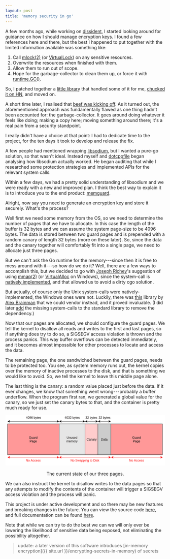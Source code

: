 ```yaml
---
layout: post
title: 'memory security in go'
---
```


A few months ago, while working on [dissident](https://github.com/awnumar/dissident), I started looking around for guidance on how I should manage encryption keys. I found a few references here and there, but the best I happened to put together with the limited information available was something like:

1. Call [mlock(2)](https://linux.die.net/man/2/mlock) (or [VirtualLock](https://msdn.microsoft.com/en-us/library/windows/desktop/aa366895(v=vs.85).aspx)) on any sensitive resources.
2. Overwrite the resources when finished with them.
3. Allow them to run out of scope.
4. Hope for the garbage-collector to clean them up, or force it with [runtime.GC()](https://golang.org/pkg/runtime/#GC).

So, I patched together a [little library](https://github.com/awnumar/memguard) that handled some of it for me, [chucked it on HN](https://news.ycombinator.com/item?id=14173716), and moved on.

A short time later, I realised that [beef was kicking off](https://github.com/awnumar/memguard/issues/3). As it turned out, the aforementioned approach was fundamentally flawed as one thing hadn't been accounted for: the garbage-collector. It goes around doing whatever it feels like doing; making a copy here; moving something around there; it's a real pain from a security standpoint.

I really didn't have a choice at that point: I had to dedicate time to the project, for the ten days it took to develop and release the fix.

A few people had mentioned wrapping [libsodium](https://github.com/jedisct1/libsodium), but I wanted a pure-go solution, so that wasn't ideal. Instead myself and [dotcppfile](https://twitter.com/dotcppfile) began analysing how libsodium actually worked. He began auditing that while I researched some protection strategies and implemented APIs for the relevant system calls.

Within a few days, we had a pretty solid understanding of libsodium and we were ready with a new and improved plan. I think the best way to explain it is to introduce you to the end product: [memguard](https://github.com/awnumar/memguard).

Alright, now say you need to generate an encryption key and store it securely. What's the process?

Well first we need some memory from the OS, so we need to determine the number of pages that we have to allocate. In this case the length of the buffer is 32 bytes and we can assume the system page-size to be 4096 bytes. The data is stored between two guard pages and is prepended with a random canary of length 32 bytes (more on these later). So, since the data and the canary together will comfortably fit into a single page, we need to allocate just three pages.

But we can't ask the Go runtime for the memory---since then it is free to mess around with it---so how do we do it? Well, there are a few ways to accomplish this, but we decided to go with [Joseph Richey](https://github.com/josephlr)'s suggestion of using [mmap(2)](https://linux.die.net/man/2/mmap) (or [VirtualAlloc](https://msdn.microsoft.com/en-us/library/windows/desktop/aa366887(v=vs.85).aspx) on Windows), since the system-call is [natively implemented](https://godoc.org/golang.org/x/sys/unix#Mmap), and that allowed us to avoid a dirty cgo solution.

But actually, of course only the Unix system-calls were natively-implemented, the Windows ones were not. Luckily, there was [this](https://github.com/alexbrainman/winapi) library by [Alex Brainman](https://github.com/alexbrainman) that we could vendor instead, and it proved invaluable. (I did later [add](https://github.com/golang/sys/commit/d18155cb60f6162f5e706d7f26e4e50a3d4da857) the missing system-calls to the standard library to remove the dependency.)

Now that our pages are allocated, we should configure the guard pages. We tell the kernel to disallow all reads and writes to the first and last pages, so if anything does try to do so, a SIGSEGV access violation is thrown and the process panics. This way buffer overflows can be detected immediately, and it becomes almost impossible for other processes to locate and access the data.

The remaining page, the one sandwiched between the guard pages, needs to be protected too. You see, as system memory runs out, the kernel copies over the memory of inactive processes to the disk, and that is something we would like to avoid. So, we tell the kernel to leave this middle page alone.

The last thing is the canary: a random value placed just before the data. If it ever changes, we know that something went wrong---probably a buffer underflow. When the program first ran, we generated a global value for the canary, so we just set the canary bytes to that, and the container is pretty much ready for use.

<div class="image">
<img src="/assets/images/memguard_memory_layout.png" alt="container_memory_layout" class="center" />
<center><p>The current state of our three pages.</p></center>
</div>

We can also instruct the kernel to disallow writes to the data pages so that any attempts to modify the contents of the container will trigger a SIGSEGV access violation and the process will panic.

This project is under active development and so there may be new features and breaking changes in the future. You can view the source code [here](https://github.com/awnumar/memguard), and full documentation can be found [here](https://godoc.org/github.com/awnumar/memguard).

Note that while we can try to do the best we can we will only ever be lowering the likelihood of sensitive data being exposed, not eliminating the possibility altogether.

> update: a later version of this software introduces [in-memory encryption]({{ site.url }}/encrypting-secrets-in-memory) of secrets
